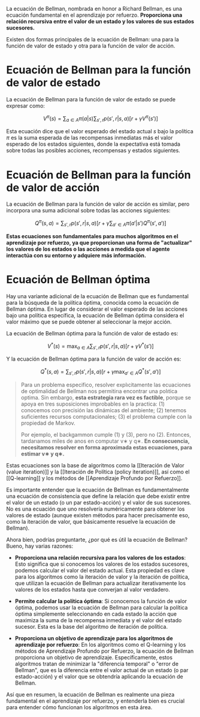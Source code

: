 
La ecuación de Bellman, nombrada en honor a Richard Bellman, es una ecuación fundamental en el aprendizaje por refuerzo. **Proporciona una relación recursiva entre el valor de un estado y los valores de sus estados sucesores.** 

Existen dos formas principales de la ecuación de Bellman: una para la función de valor de estado y otra para la función de valor de acción.

# Ecuación de Bellman para la función de valor de estado

La ecuación de Bellman para la función de valor de estado se puede expresar como:

$$
V^\pi(s) = \sum_{a \in A} \pi(a|s) \sum_{s', r} p(s', r|s, a) [r + \gamma V^\pi(s')]
$$

Esta ecuación dice que el valor esperado del estado actual $s$ bajo la política $\pi$ es la suma esperada de las recompensas inmediatas más el valor esperado de los estados siguientes, donde la expectativa está tomada sobre todas las posibles acciones, recompensas y estados siguientes.

# Ecuación de Bellman para la función de valor de acción

La ecuación de Bellman para la función de valor de acción es similar, pero incorpora una suma adicional sobre todas las acciones siguientes:

$$
Q^\pi(s, a) = \sum_{s', r} p(s', r|s, a) [r + \gamma \sum_{a' \in A} \pi(a'|s') Q^\pi(s', a')]
$$

**Estas ecuaciones son fundamentales para muchos algoritmos en el aprendizaje por refuerzo, ya que proporcionan una forma de "actualizar" los valores de los estados o las acciones a medida que el agente interactúa con su entorno y adquiere más información.**

# Ecuación de Bellman óptima

Hay una variante adicional de la ecuación de Bellman que es fundamental para la búsqueda de la política óptima, conocida como la ecuación de Bellman óptima. En lugar de considerar el valor esperado de las acciones bajo una política específica, la ecuación de Bellman óptima considera el valor máximo que se puede obtener al seleccionar la mejor acción. 

La ecuación de Bellman óptima para la función de valor de estado es:

$$
V^*(s) = \max_{a \in A} \sum_{s', r} p(s', r|s, a) [r + \gamma V^*(s')]
$$

Y la ecuación de Bellman óptima para la función de valor de acción es:

$$
Q^*(s, a) = \sum_{s', r} p(s', r|s, a) [r + \gamma \max_{a' \in A} Q^*(s', a')]
$$

> Para un problema especifico, resolver explıcitamente las ecuaciones de optimalidad de Bellman nos permitirıa encontrar una polıtica optima. 
> Sin embargo, **esta estrategia rara vez es factible**, porque se apoya en tres suposiciones improbables en la practica: 
> (1) conocemos con precisión las dinámicas del ambiente; 
> (2) tenemos suficientes recursos computacionales; 
> (3) el problema cumple con la propiedad de Markov. 
> 
> Por ejemplo, el backgammon cumple (1) y (3), pero no (2). Entonces, tardarıamos miles de anos en computar v∗ y q∗. **En consecuencia, necesitamos resolver en forma aproximada estas ecuaciones, para estimar v∗ y q∗.**

Estas ecuaciones son la base de algoritmos como la [[Iteración de Valor (value iteration)]] y la [[Iteración de Política (policy iteration)]], así como el [[Q-learning]] y los métodos de [[Aprendizaje Profundo por Refuerzo]].

Es importante entender que la ecuación de Bellman es fundamentalmente una ecuación de consistencia que define la relación que debe existir entre el valor de un estado (o un par estado-acción) y el valor de sus sucesores. No es una ecuación que uno resolvería numéricamente para obtener los valores de estado (aunque existen métodos para hacer precisamente eso, como la iteración de valor, que básicamente resuelve la ecuación de Bellman).

Ahora bien, podrías preguntarte, ¿por qué es útil la ecuación de Bellman? Bueno, hay varias razones:

- **Proporciona una relación recursiva para los valores de los estados**: Esto significa que si conocemos los valores de los estados sucesores, podemos calcular el valor del estado actual. Esta propiedad es clave para los algoritmos como la iteración de valor y la iteración de política, que utilizan la ecuación de Bellman para actualizar iterativamente los valores de los estados hasta que converjan al valor verdadero.

- **Permite calcular la política óptima**: Si conocemos la función de valor óptima, podemos usar la ecuación de Bellman para calcular la política óptima simplemente seleccionando en cada estado la acción que maximiza la suma de la recompensa inmediata y el valor del estado sucesor. Esta es la base del algoritmo de iteración de política.

- **Proporciona un objetivo de aprendizaje para los algoritmos de aprendizaje por refuerzo**: En los algoritmos como el Q-learning y los métodos de Aprendizaje Profundo por Refuerzo, la ecuación de Bellman proporciona un objetivo de aprendizaje. Específicamente, estos algoritmos tratan de minimizar la "diferencia temporal" o "error de Bellman", que es la diferencia entre el valor actual de un estado (o par estado-acción) y el valor que se obtendría aplicando la ecuación de Bellman.

Así que en resumen, la ecuación de Bellman es realmente una pieza fundamental en el aprendizaje por refuerzo, y entenderla bien es crucial para entender cómo funcionan los algoritmos en esta área.
